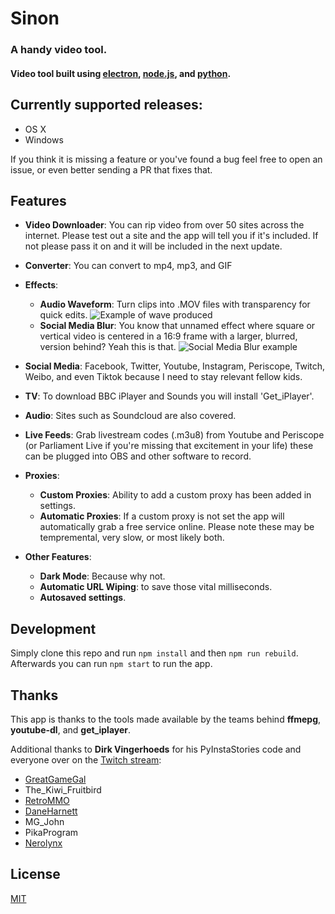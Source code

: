 
# Sinon
### A handy video tool.
#### Video tool built using [electron](http://electron.atom.io/), [node.js](https://nodejs.org/), and [python](https://www.python.org/).

## Currently supported releases:

* OS X
* Windows

If you think it is missing a feature or you've found a bug feel free to open an issue, or even better sending a PR that fixes that.

## Features

*  __Video Downloader__: You can rip video from over 50 sites across the internet. Please test out a site and the app will tell you if it's included. If not please pass it on and it will be included in the next update.

*  __Converter__: You can convert to mp4, mp3, and GIF

*  __Effects__:
	* **Audio Waveform**: Turn clips into .MOV files with transparency for quick edits.
	![Example of wave produced](https://raw.githubusercontent.com/JCGithu/jackgracie.co.uk/master/dist/wave.jpg)
	* **Social Media Blur**: You know that unnamed effect where square or vertical video is centered in a 16:9 frame with a larger, blurred, version behind? Yeah this is that.
![Social Media Blur example](https://raw.githubusercontent.com/JCGithu/jackgracie.co.uk/master/dist/blur.jpg)


*  __Social Media__: Facebook, Twitter, Youtube, Instagram, Periscope, Twitch, Weibo, and even Tiktok because I need to stay relevant fellow kids.

*  __TV__:  To download BBC iPlayer and Sounds you will install 'Get_iPlayer'.

*  __Audio__: Sites such as Soundcloud are also covered.

*  __Live Feeds__: Grab livestream codes (.m3u8) from Youtube and Periscope (or Parliament Live if you're missing that excitement in your life) these can be plugged into OBS and other software to record.

*  __Proxies__:
	* **Custom Proxies**: Ability to add a custom proxy has been added in settings.
	* **Automatic Proxies**: If a custom proxy is not set the app will automatically grab a free service online. Please note these may be tempremental, very slow, or most likely both.

*  __Other Features__:
	* **Dark Mode**: Because why not.
	* **Automatic URL Wiping**: to save those vital milliseconds.
	* **Autosaved settings**.

## Development

Simply clone this repo and run `npm install` and then `npm run rebuild`.
Afterwards you can run `npm start` to run the app.

## Thanks

This app is thanks to the tools made available by the teams behind __ffmepg__, __youtube-dl__, and __get_iplayer__.

Additional thanks to __Dirk Vingerhoeds__ for his PyInstaStories code and everyone over on the [Twitch stream](https://twitch.tv/colloquialowl):

* [GreatGameGal](https://twitch.tv/greatgamegal)
* The_Kiwi_Fruitbird
* [RetroMMO](https://twitch.tv/retrommo)
* [DaneHarnett](https://twitch.tv/daneharnett)
* MG_John
* PikaProgram
* [Nerolynx](https://github.com/nqngo)

## License

[MIT](LICENSE)

